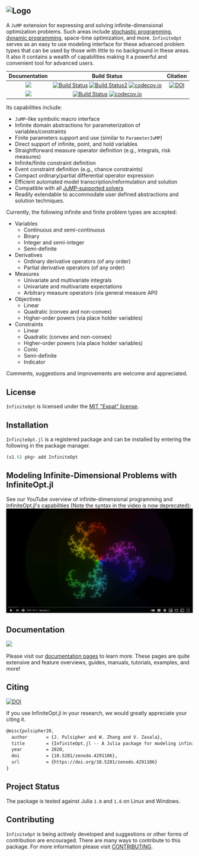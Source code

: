 ![Logo](full_logo.png)
---

A `JuMP` extension for expressing and solving infinite-dimensional optimization
problems. Such areas include [stochastic programming](https://en.wikipedia.org/wiki/Stochastic_programming),
[dynamic programming](https://en.wikipedia.org/wiki/Dynamic_programming),
space-time optimization, and more. `InfiniteOpt` serves as an easy to use modeling
interface for these advanced problem types that can be used by those with little
to no background in these areas. It also it contains a wealth of capabilities
making it a powerful and convenient tool for advanced users.  

| **Documentation**                                                               | **Build Status**                                                                                | **Citation** |
|:-------------------------------------------------------------------------------:|:-----------------------------------------------------------------------------------------------:|:--------------------------------------:|
| [![](https://img.shields.io/badge/docs-stable-blue.svg)](https://pulsipher.github.io/InfiniteOpt.jl/stable) | [![Build Status](https://api.travis-ci.com/pulsipher/InfiniteOpt.jl.svg?branch=v0.3.2)](https://travis-ci.com/pulsipher/InfiniteOpt.jl) [![Build Status2](https://ci.appveyor.com/api/projects/status/p3srfp3uuvchfg3j/branch/v0.3.2?svg=true)](https://ci.appveyor.com/project/pulsipher/InfiniteOpt-jl) [![codecov.io](https://codecov.io/github/pulsipher/InfiniteOpt.jl/coverage.svg?branch=release-0.3)](https://codecov.io/github/pulsipher/InfiniteOpt.jl?branch=release-0.3) | [![DOI](https://zenodo.org/badge/DOI/10.5281/zenodo.4291106.svg)](https://doi.org/10.5281/zenodo.4291106) |
| [![](https://img.shields.io/badge/docs-dev-blue.svg)](https://pulsipher.github.io/InfiniteOpt.jl/dev) | [![Build Status](https://github.com/pulsipher/InfiniteOpt.jl/workflows/CI/badge.svg?branch=master)](https://github.com/pulsipher/InfiniteOpt.jl/actions?query=workflow%3ACI) [![codecov.io](https://codecov.io/github/pulsipher/InfiniteOpt.jl/coverage.svg?branch=master)](https://codecov.io/github/pulsipher/InfiniteOpt.jl?branch=master) | |

Its capabilities include:
- `JuMP`-like symbolic macro interface
- Infinite domain abstractions for parameterization of variables/constraints
- Finite parameters support and use (similar to `ParameterJuMP`)
- Direct support of infinite, point, and hold variables
- Straightforward measure operator definition (e.g., integrals, risk measures)
- Infinite/finite constraint definition
- Event constraint definition (e.g., chance constraints)
- Compact ordinary/partial differential operator expression
- Efficient automated model transcription/reformulation and solution
- Compatible with all [JuMP-supported solvers](https://www.juliaopt.org/JuMP.jl/dev/installation/#Getting-Solvers-1)
- Readily extendable to accommodate user defined abstractions and solution techniques.

Currently, the following infinite and finite problem types are accepted:
- Variables
    - Continuous and semi-continuous
    - Binary
    - Integer and semi-integer
    - Semi-definite
- Derivatives
    - Ordinary derivative operators (of any order)
    - Partial derivative operators (of any order)
- Measures
    - Univariate and multivariate integrals 
    - Univariate and multivariate expectations 
    - Arbitrary measure operators (via general measure API)
- Objectives
    - Linear
    - Quadratic (convex and non-convex)
    - Higher-order powers (via place holder variables)
- Constraints
    - Linear
    - Quadratic (convex and non-convex)
    - Higher-order powers (via place holder variables)
    - Conic
    - Semi-definite
    - Indicator

Comments, suggestions and improvements are welcome and appreciated.

## License
`InfiniteOpt` is licensed under the [MIT "Expat" license](./LICENSE).

## Installation
`InfiniteOpt.jl` is a registered package and can be installed by entering the
following in the package manager.

```julia
(v1.6) pkg> add InfiniteOpt
```

## Modeling Infinite-Dimensional Problems with InfiniteOpt.jl
See our YouTube overview of infinite-dimensional programming and InfiniteOpt.jl's 
capabilities (Note the syntax in the video is now deprecated):
[![youtube](docs/src/assets/youtube.PNG)](http://www.youtube.com/watch?v=q5ETFLZbxiU "Modeling Infinite-Dimensional Problems with InfiniteOpt.jl")

## Documentation
[![](https://img.shields.io/badge/docs-stable-blue.svg)](https://pulsipher.github.io/InfiniteOpt.jl/stable)

Please visit our [documentation pages](https://pulsipher.github.io/InfiniteOpt.jl/stable) to learn more. These pages are quite extensive and feature overviews, guides, manuals,
tutorials, examples, and more!

## Citing
[![DOI](https://zenodo.org/badge/DOI/10.5281/zenodo.4291106.svg)](https://doi.org/10.5281/zenodo.4291106)

If you use InfiniteOpt.jl in your research, we would greatly appreciate your citing it.
```latex
@misc{pulsipher20,
  author       = {J. Pulsipher and W. Zhang and V. Zavala},
  title        = {InfiniteOpt.jl -- A Julia package for modeling infinite-dimensional optimization problems},
  year         = 2020,
  doi          = {10.5281/zenodo.4291106},
  url          = {https://doi.org/10.5281/zenodo.4291106}
}
```

## Project Status
The package is tested against Julia `1.0` and `1.6` on Linux and Windows.

## Contributing
`InfiniteOpt` is being actively developed and suggestions or other forms of contribution are encouraged.
There are many ways to contribute to this package. For more information please
visit [CONTRIBUTING](https://github.com/pulsipher/InfiniteOpt.jl/blob/master/CONTRIBUTING.md).
